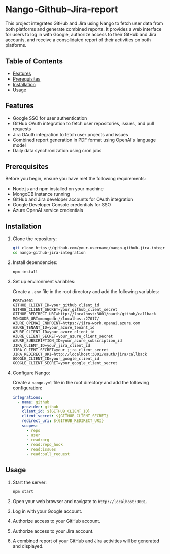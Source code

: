 ﻿# Nango-Github-Jira-report

  
This project integrates GitHub and Jira using Nango to fetch user data from both platforms and generate combined reports. It provides a web interface for users to log in with Google, authorize access to their GitHub and Jira accounts, and receive a consolidated report of their activities on both platforms. 
  
## Table of Contents  
  
- [Features](#features)  
- [Prerequisites](#prerequisites)  
- [Installation](#installation)  
- [Usage](#usage)  
 
  
## Features  
  
- Google SSO for user authentication  
- GitHub OAuth integration to fetch user repositories, issues, and pull requests  
- Jira OAuth integration to fetch user projects and issues  
- Combined report generation in PDF format using OpenAI's language model  
- Daily data synchronization using cron jobs  
  
## Prerequisites  
  
Before you begin, ensure you have met the following requirements:  
  
- Node.js and npm installed on your machine  
- MongoDB instance running  
- GitHub and Jira developer accounts for OAuth integration  
- Google Developer Console credentials for SSO  
- Azure OpenAI service credentials  
  
## Installation  
  
1. Clone the repository:  
  
    ```sh  
    git clone https://github.com/your-username/nango-github-jira-integration.git  
    cd nango-github-jira-integration  
    ```  
  
2. Install dependencies:  
  
    ```sh  
    npm install  
    ```  
  
3. Set up environment variables:  
  
    Create a `.env` file in the root directory and add the following variables:  
  
    ```env  
    PORT=3001  
    GITHUB_CLIENT_ID=your_github_client_id  
    GITHUB_CLIENT_SECRET=your_github_client_secret  
    GITHUB_REDIRECT_URI=http://localhost:3001/oauth/github/callback  
    MONGODB_URI=mongodb://localhost:27017/  
    AZURE_OPENAI_ENDPOINT=https://jira-work.openai.azure.com  
    AZURE_TENANT_ID=your_azure_tenant_id  
    AZURE_CLIENT_ID=your_azure_client_id  
    AZURE_CLIENT_SECRET=your_azure_client_secret  
    AZURE_SUBSCRIPTION_ID=your_azure_subscription_id  
    JIRA_CLIENT_ID=your_jira_client_id  
    JIRA_CLIENT_SECRET=your_jira_client_secret  
    JIRA_REDIRECT_URI=http://localhost:3001/oauth/jira/callback  
    GOOGLE_CLIENT_ID=your_google_client_id  
    GOOGLE_CLIENT_SECRET=your_google_client_secret  
    ```  
  
4. Configure Nango:  
  
    Create a `nango.yml` file in the root directory and add the following configuration:  
  
    ```yaml  
    integrations:  
      - name: github  
        provider: github  
        client_id: ${GITHUB_CLIENT_ID}  
        client_secret: ${GITHUB_CLIENT_SECRET}  
        redirect_uri: ${GITHUB_REDIRECT_URI}  
        scopes:  
          - repo  
          - user  
          - read:org  
          - read:repo_hook  
          - read:issues  
          - read:pull_request  
    ```  
  
## Usage  
  
1. Start the server:  
  
    ```sh  
    npm start  
    ```  
  
2. Open your web browser and navigate to `http://localhost:3001`.  
  
3. Log in with your Google account.  
  
4. Authorize access to your GitHub account.  
  
5. Authorize access to your Jira account.  
  
6. A combined report of your GitHub and Jira activities will be generated and displayed.  
  

